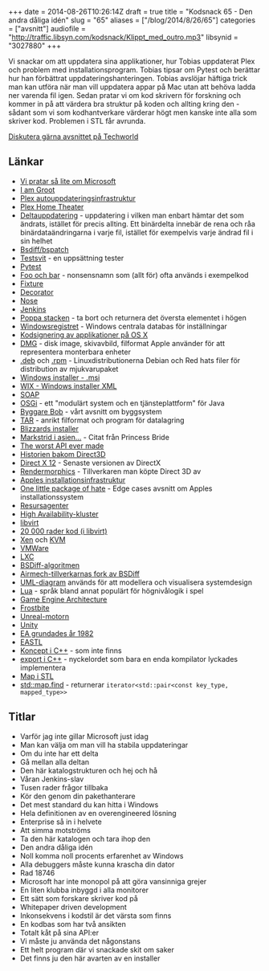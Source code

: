 +++
date = 2014-08-26T10:26:14Z
draft = true
title = "Kodsnack 65 - Den andra dåliga idén"
slug = "65"
aliases = ["/blog/2014/8/26/65"]
categories = ["avsnitt"]
audiofile = "http://traffic.libsyn.com/kodsnack/Klippt_med_outro.mp3"
libsynid = "3027880"
+++

Vi snackar om att uppdatera sina applikationer, hur Tobias uppdaterat Plex och problem med installationsprogram. Tobias tipsar om Pytest och berättar hur han förbättrat uppdateringshanteringen. Tobias avslöjar häftiga trick man kan utföra när man vill uppdatera appar på Mac utan att behöva ladda ner varenda fil igen. Sedan pratar vi om kod skrivern för forskning och kommer in på att värdera bra struktur på koden och allting kring den - sådant som vi som kodhantverkare värderar högt men kanske inte alla som skriver kod. Problemen i STL får avrunda.

[Diskutera gärna avsnittet på Techworld](http://techworld.idg.se/2.2524/1.579039/)

## Länkar ##
* [Vi pratar så lite om Microsoft](http://kodsnack.se/50/)
* [I am Groot](http://knowyourmeme.com/memes/i-am-groot)
* [Plex autouppdateringsinfrastruktur](http://github.com/plexinc/Update-Installer)
* [Plex Home Theater](http://github.com/plexinc/plex-home-theater-public)
* [Deltauppdatering](http://en.wikipedia.org/wiki/Delta_update) - uppdatering i vilken man enbart hämtar det som ändrats, istället för precis allting. Ett binärdelta innebär de rena och råa binärdataändringarna i varje fil, istället för exempelvis varje ändrad fil i sin helhet
* [Bsdiff/bspatch](http://www.daemonology.net/bsdiff/)
* [Testsvit](http://en.wikipedia.org/wiki/Test_suite) - en uppsättning tester
* [Pytest](http://pytest.org/latest/)
* [Foo och bar](http://en.wikipedia.org/wiki/Foo_Bar) - nonsensnamn som (allt för) ofta används i exempelkod
* [Fixture](http://pytest.org/latest/fixture.html#fixture)
* [Decorator](http://simeonfranklin.com/blog/2012/jul/1/python-decorators-in-12-steps/)
* [Nose](https://nose.readthedocs.org/en/latest/)
* [Jenkins](http://jenkins-ci.org)
* [Poppa stacken](http://www.cs.duke.edu/csed/ap/subset/doc/ap/Stack.html#pop%28%29) - ta bort och returnera det översta elementet i högen
* [Windowsregistret](http://en.wikipedia.org/wiki/Windows_Registry) - Windows centrala databas för inställningar
* [Kodsignering av applikationer på OS X](https://developer.apple.com/library/mac/documentation/Security/Conceptual/CodeSigningGuide/Introduction/Introduction.html)
* [DMG](http://en.wikipedia.org/wiki/DMG_%28file_format%29) - disk image, skivavbild, filformat Apple använder för att representera monterbara enheter
* [.deb](http://en.wikipedia.org/wiki/.deb) och [.rpm](http://en.wikipedia.org/wiki/.rpm) - Linuxdistributionerna Debian och Red hats filer för distribution av mjukvarupaket
* [Windows installer - .msi](http://en.wikipedia.org/wiki/Windows_Installer)
* [WIX - Windows installer XML](http://wixtoolset.org/)
* [SOAP](http://harmful.cat-v.org/software/xml/soap/)
* [OSGi](http://en.wikipedia.org/wiki/OSGi) - ett "modulärt system och en tjänsteplattform" för Java
* [Byggare Bob](http://kodsnack.se/8/) - vårt avsnitt om byggsystem
* [TAR](http://en.wikipedia.org/wiki/Tar_%28computing%29) - anrikt filformat och program för datalagring
* [Blizzards installer](http://www.wowwiki.com/Blizzard_Downloader)
* [Markstrid i asien...](http://www.imdb.com/title/tt0093779/trivia?item=tr0755819) - Citat från Princess Bride
* [The worst API ever made](http://mollyrocket.com/casey/stream_0029.html)
* [Historien bakom Direct3D](https://gist.github.com/kirkegaard/1055336)
* [Direct X 12](http://en.wikipedia.org/wiki/Direct3D_12#Direct3D_12) - Senaste versionen av DirectX
* [Rendermorphics](http://en.wikipedia.org/wiki/RenderMorphics) - Tillverkaren man köpte Direct 3D av
* [Apples installationsinfrastruktur](http://en.wikipedia.org/wiki/Installer_%28OS_X%29)
* [One little package of hate](http://edgecasesshow.com/045-one-little-package-of-hate.html) - Edge cases avsnitt om Apples installationssystem
* [Resursagenter](http://linux-ha.org/wiki/Resource_Agents)
* [High Availability-kluster](https://en.wikipedia.org/wiki/High-availability_cluster)
* [libvirt](http://libvirt.org/)
* [20 000 rader kod (i libvirt)](http://libvirt.org/git/?p=libvirt.git;a=blob;f=src/conf/domain_conf.c)
* [Xen](http://www.xenproject.org/) och [KVM](http://www.linux-kvm.org/)
* [VMWare](http://www.vmware.com/)
* [LXC](https://linuxcontainers.org/)
* [BSDiff-algoritmen](http://www.daemonology.net/papers/bsdiff.pdf)
* [Airmech-tillverkarnas fork av BSDiff](https://github.com/mendsley/bsdiff)
* [UML-diagram](http://en.wikipedia.org/wiki/UML_Diagram#Diagrams_overview) används för att modellera och visualisera systemdesign
* [Lua](http://www.lua.org/) - språk bland annat populärt för högnivålogik i spel
* [Game Engine Architecture](http://www.gameenginebook.com/)
* [Frostbite](http://en.wikipedia.org/wiki/Frostbite_(game_engine))
* [Unreal-motorn](https://www.unrealengine.com/)
* [Unity](http://unity3d.com/)
* [EA grundades år 1982](http://en.wikipedia.org/wiki/Electronic_Arts)
* [EASTL](http://www.open-std.org/jtc1/sc22/wg21/docs/papers/2007/n2271.html)
* [Koncept i C++](http://www.stroustrup.com/C++11FAQ.html#what-concepts) - som inte finns
* [export i C++](http://www.open-std.org/jtc1/sc22/wg21/docs/papers/2003/n1426.pdf) - nyckelordet som bara en enda kompilator lyckades implementera
* [Map i STL](http://www.cplusplus.com/reference/map/map/)
* [std::map.find](http://www.cplusplus.com/reference/map/map/find/) - returnerar `iterator<std::pair<const key_type, mapped_type>>`


## Titlar ##
* Varför jag inte gillar Microsoft just idag
* Man kan välja om man vill ha stabila uppdateringar
* Om du inte har ett delta
* Gå mellan alla deltan
* Den här katalogstrukturen och  hej och hå
* Våran Jenkins-slav
* Tusen rader frågor tillbaka
* Kör den genom din pakethanterare
* Det mest standard du kan hitta i Windows
* Hela definitionen av en overengineered lösning
* Enterprise så in i helvete
* Att simma motströms
* Ta den här katalogen och tara ihop den
* Den andra dåliga idén
* Noll komma noll procents erfarenhet av Windows
* Alla debuggers måste kunna krascha din dator
* Rad 18746
* Microsoft har inte monopol på att göra vansinniga grejer
* En liten klubba inbyggd i alla monitorer
* Ett sätt som forskare skriver kod på
* Whitepaper driven development
* Inkonsekvens i kodstil är det värsta som finns
* En kodbas som har två ansikten
* Totalt kåt på sina API:er
* Vi måste ju använda det någonstans
* Ett helt program där vi snackade skit om saker
* Det finns ju den här avarten av en installer
